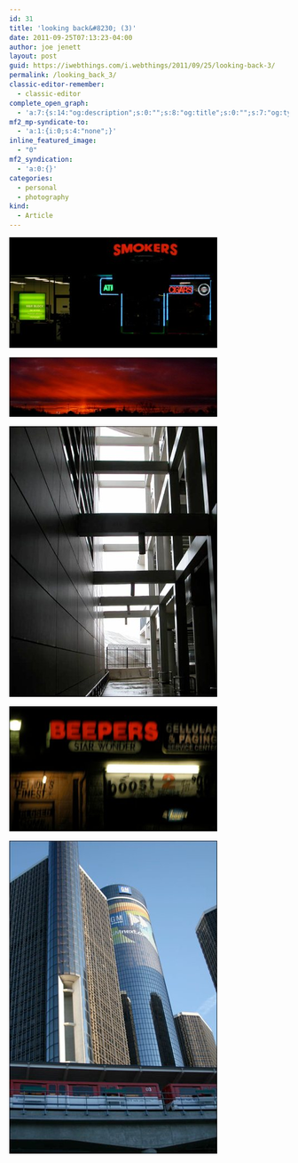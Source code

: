 ```yaml
---
id: 31
title: 'looking back&#8230; (3)'
date: 2011-09-25T07:13:23-04:00
author: joe jenett
layout: post
guid: https://iwebthings.com/i.webthings/2011/09/25/looking-back-3/
permalink: /looking_back_3/
classic-editor-remember:
  - classic-editor
complete_open_graph:
  - 'a:7:{s:14:"og:description";s:0:"";s:8:"og:title";s:0:"";s:7:"og:type";s:0:"";s:12:"twitter:card";s:7:"summary";s:15:"twitter:creator";s:0:"";s:19:"twitter:description";s:0:"";s:8:"og:image";s:0:"";}'
mf2_mp-syndicate-to:
  - 'a:1:{i:0;s:4:"none";}'
inline_featured_image:
  - "0"
mf2_syndication:
  - 'a:0:{}'
categories:
  - personal
  - photography
kind:
  - Article
---
```

[<img style="border: none;" src="/images/smokers_375.jpg" alt="smokers" />](https://joejenett.com/photo.old/?p=image/smokers "smokers")

[<img style="border: none;" src="/images/road_dreams_3_375.jpg" alt="ad wall (2)" />](https://joejenett.com/photo.old/?p=image/road_dreams_3 "road dreams (3)")

[<img style="border: none;" src="/images/terminal_darkness_375.jpg" alt="skyform (40)" />](https://joejenett.com/photo.old/?p=image/terminal_darkness "terminal darkness")

[<img style="border: none;" src="/images/beepers_375.jpg" alt="beepers" />](https://joejenett.com/photo.old/?p=image/beepers "beepers")

[<img style="border: none;" src="/images/in_the_d_2_375.jpg" alt="in the d (2)" />](https://joejenett.com/photo.old/?p=image/in_the_d_2 "in the D (2)")